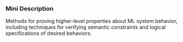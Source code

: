 ### Mini Description

Methods for proving higher-level properties about ML system behavior, including techniques for verifying semantic constraints and logical specifications of desired behaviors.
